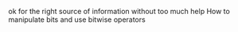 
ok for the right source of information without too much help
How to manipulate bits and use bitwise operators
